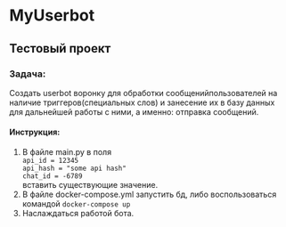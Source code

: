 <h1>MyUserbot</h1>
<h2>Тестовый проект</h2>
<h3>Задача:</h3>
<div>
Создать userbot воронку для обработки сообщенийпользователей
на наличие триггеров(специальных слов) и занесение их в базу данных
для дальнейшей работы с ними, а именно: отправка сообщений.
</div>
<h4>
Инструкция:
</h4>
<ol>
<li>В файле main.py в поля
<code>
api_id = 12345
api_hash = "some api hash"
chat_id = -6789
</code>
вставить существующие значение.
</li>
<li>
В файле docker-compose.yml запустить бд, либо воспользоваться командой 
<code>docker-compose up</code>
</li>
<li>
Наслаждаться работой бота.
</li>
</ol>


